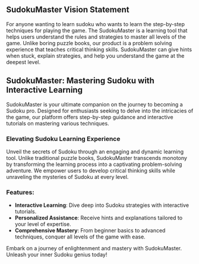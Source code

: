 ## SudokuMaster Vision Statement

For anyone wanting to learn sudoku who wants to learn the step-by-step techniques for playing the game.
The SudokuMaster is a learning tool that helps users understand the rules and strategies to master all levels of the game. Unlike boring puzzle books, our product is a problem solving experience that teaches critical thinking skills. SudokuMaster can give hints when stuck, explain strategies, and help you understand the game at the deepest level.

## SudokuMaster: Mastering Sudoku with Interactive Learning

SudokuMaster is your ultimate companion on the journey to becoming a Sudoku pro. Designed for enthusiasts seeking to delve into the intricacies of the game, our platform offers step-by-step guidance and interactive tutorials on mastering various techniques.

### Elevating Sudoku Learning Experience

Unveil the secrets of Sudoku through an engaging and dynamic learning tool. Unlike traditional puzzle books, SudokuMaster transcends monotony by transforming the learning process into a captivating problem-solving adventure. We empower users to develop critical thinking skills while unraveling the mysteries of Sudoku at every level.

### Features:

- **Interactive Learning**: Dive deep into Sudoku strategies with interactive tutorials.
- **Personalized Assistance**: Receive hints and explanations tailored to your level of expertise.
- **Comprehensive Mastery**: From beginner basics to advanced techniques, conquer all levels of the game with ease.

Embark on a journey of enlightenment and mastery with SudokuMaster. Unleash your inner Sudoku genius today!
